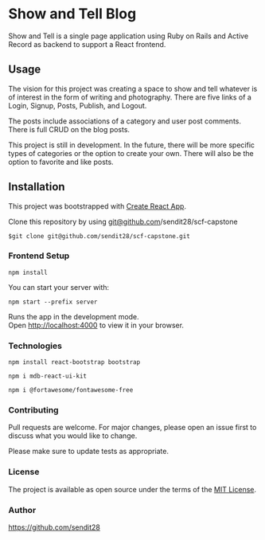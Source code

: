 # Show and Tell Blog

Show and Tell is a single page application using Ruby on Rails and Active Record as backend to support a React frontend.


## Usage
The vision for this project was creating a space to show and tell whatever is of interest in the form of writing and photography.  There are five links of a Login, Signup, Posts, Publish, and Logout.

The posts include associations of a category and user post comments.  There is full CRUD on the blog posts.

This project is still in development.  In the future, there will be more specific types of categories or the option to create your own.  There will also be the option to favorite and like posts.

## Installation
This project was bootstrapped with [Create React App](https://github.com/facebook/create-react-app).

Clone this repository by using git@github.com/sendit28/scf-capstone

```console
$git clone git@github.com/sendit28/scf-capstone.git
```

### Frontend Setup

```console
npm install
```
You can start your server with:
```console
npm start --prefix server
```

Runs the app in the development mode.\
Open [http://localhost:4000](http://localhost:4000) to view it in your 
browser.

### Technologies
```console
npm install react-bootstrap bootstrap
```
```console
npm i mdb-react-ui-kit
```
```console
npm i @fortawesome/fontawesome-free
```
### Contributing
Pull requests are welcome. For major changes, please open an issue first to discuss what you would like to change.

Please make sure to update tests as appropriate.

### License
The project is available as open source under the terms of the [MIT License](https://opensource.org/licenses/MIT).

### Author
https://github.com/sendit28

